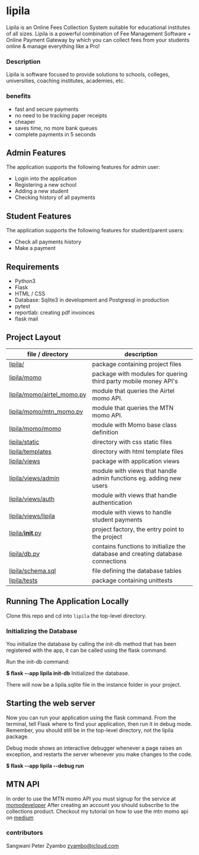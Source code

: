 # lipila
Lipila is an Online Fees Collection System suitable for educational institutes of all sizes. Lipila is a powerful combination of Fee Management Software + Online Payment Gateway by which you can collect fees from your students online & manage everything like a Pro!

### Description 
Lipila is software focused to provide solutions to schools, colleges, universities, coaching institutes, academies, etc.

### benefits
- fast and secure payments
- no need to be tracking paper receipts
- cheaper
- saves time, no more bank queues
- complete payments in 5 seconds

## Admin Features
The application supports the following features for admin user:
- Login into the application
- Registering a new school
- Adding a new student
- Checking history of all payments

## Student Features
The application supports the following features for student/parent users:
- Check all payments history
- Make a payment

## Requirements
- Python3
- Flask
- HTML / CSS
- Database: Sqlite3 in development and Postgresql in production
- pytest
- reportlab: creating pdf invoinces
- flask mail

## Project Layout
|file / directory | description |
|-------------------------|----------------|
|[lipila/](./lipila)|package containing project files|
|[lipila/momo](./lipila/momo)|package with modules for quering third party mobile money API's|
|[lipila/momo/airtel_momo.py](./lipila/momo/airtel_momo.py)|module that queries the Airtel momo API.|
|[lipila/momo/mtn_momo.py](./lipila/momo/mtn_momo.py)|module that queries the MTN momo API.|
|[lipila/momo/momo](./lipila/momo/momo)|module with Momo base class definition|
|[lipila/static](./lipila/static)|directory with css static files|
|[lipila/templates](./lipila/templates)|directory with html template files|
|[lipila/views](./lipila/views)|package with application views|
|[lipila/views/admin](./lipila/views/admin)|module with views that handle admin functions eg. adding new users|
|[lipila/views/auth](./lipila/views/auth)|module with views that handle authentication|
|[lipila/views/lipila](./lipila/views/lipila)|module with views to handle student payments|
|[lipila/__init__.py](./lipila/__init__.py)| project factory, the entry point to the project|
|[lipila/db.py](./lipila/db.py)| contains functions to initialize the database and creating database connections|
|[lipila/schema.sql](./lipila/schema.sql)| file defining the database tables|
|[lipila/tests](./lipila/tests)| package containing unittests|

## Running The Application Locally
Clone this repo and cd into `lipila` the top-level directory.

### Initializing the Database
You initialize the database by calling the init-db method that has been registered with the app, it can be called using the flask command.

Run the init-db command:

**$ flask --app lipila init-db**
Initialized the database.

There will now be a lipila.sqlite file in the instance folder in your project.

## Starting the web server
Now you can run your application using the flask command. From the terminal, tell Flask where to find your application, then run it in debug mode. Remember, you should still be in the top-level directory, not the lipila package.

Debug mode shows an interactive debugger whenever a page raises an exception, and restarts the server whenever you make changes to the code.

**$ flask --app lipila --debug run**

## MTN API
In order to use the MTN momo API you must signup for the service at [momodeveloper](https://momodeveloper.mtn.com)
After creating an account you should subscribe to the collections product.
Checkout my tutorial on how to use the mtn momo api on [medium]()

### contributors
Sangwani Peter Zyambo zyambo@icloud.com
